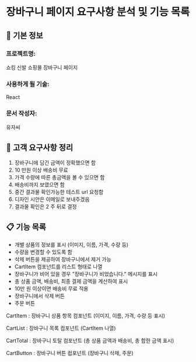 # 장바구니 페이지 요구사항 분석 및 기능 목록

## 📌 기본 정보
### 프로젝트명: 
쇼킹 신발 쇼핑몰 장바구니 페이지

### 사용하게 될 기술: 
React

### 문서 작성자: 
유자씨

## 📝 고객 요구사항 정리
  1. 장바구니에 담긴 금액이 정확했으면 함
  2. 10 만원 이상 배송비 무료
  3. 가격 수량에 따른 총금액을 볼 수 있으면 함
  4. 배송비까지 보였으면 함
  5. 중간 결과물 확인가능한 테스트 url 요청함
  6. 디자인 시안은 이메일로 보내주겠음
  7. 결과물 확인은 2 주 뒤로 결정

## 📋 기능 목록

- 개별 상품의 정보를 표시 (이미지, 이름, 가격, 수량 등)
- 수량을 변경할 수 있도록 함
- 삭제 버튼을 제공하여 장바구니에서 제거 가능
- CartItem 컴포넌트를 리스트 형태로 나열
- 장바구니가 비어 있을 경우 "장바구니가 비었습니다." 메시지를 표시
- 총 상품 금액, 배송비, 최종 결제 금액을 계산하여 표시
- 10만 원 이상이면 배송비 무료 적용
- 장바구니에서 삭제 버튼
- 주문 버튼


CartItem : 장바구니 상품 항목 컴포넌트 (이미지, 이름, 가격, 수량 등 표시)

CartList : 장바구니 목록 컴포넌트 (CartItem 나열)

CartTotal : 장바구니 토탈 컴포넌트 (총 상품 금액과 배송비, 총 합한 금액 표시)

CartButton : 장바구니 버튼 컴포넌트 (장바구니 삭제, 주문)




